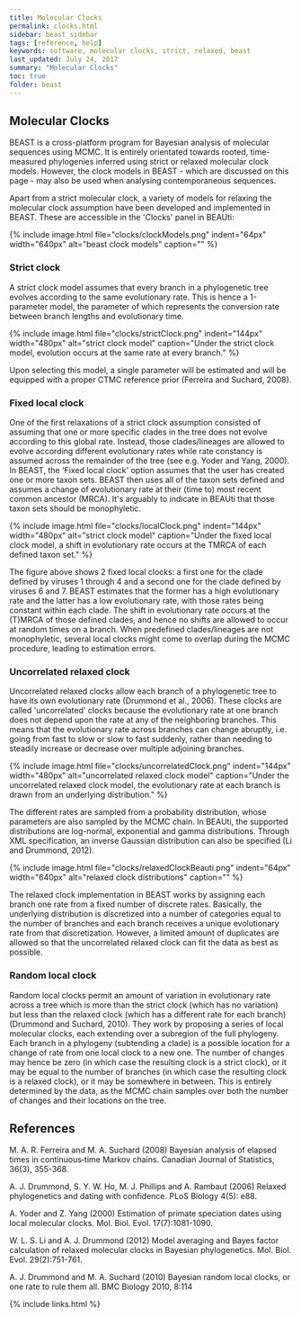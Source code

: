 ```yaml
---
title: Molecular Clocks
permalink: clocks.html
sidebar: beast_sidebar
tags: [reference, help]
keywords: software, molecular clocks, strict, relaxed, beast
last_updated: July 24, 2017
summary: "Molecular Clocks"
toc: true
folder: beast
---
```


## Molecular Clocks

BEAST is a cross-platform program for Bayesian analysis of molecular sequences using MCMC. 
It is entirely orientated towards rooted, time-measured phylogenies inferred using strict or relaxed molecular clock models. 
However, the clock models in BEAST - which are discussed on this page - may also be used when analysing contemporaneous sequences.

Apart from a strict molecular clock, a variety of models for relaxing the molecular clock assumption have been developed and implemented in BEAST.
These are accessible in the 'Clocks' panel in BEAUti:

{% include image.html file="clocks/clockModels.png" indent="64px" width="640px" alt="beast clock models" caption="" %}

### Strict clock

A strict clock model assumes that every branch in a phylogenetic tree evolves according to the same evolutionary rate.
This is hence a 1-parameter model, the parameter of which represents the conversion rate between branch lengths and evolutionary time.

{% include image.html file="clocks/strictClock.png" indent="144px" width="480px" alt="strict clock model" caption="Under the strict clock model, evolution occurs at the same rate at every branch." %}

Upon selecting this model, a single parameter will be estimated and will be equipped with a proper CTMC reference prior (Ferreira and Suchard, 2008).

### Fixed local clock

One of the first relaxations of a strict clock assumption consisted of assuming that one or more specific clades in the tree does not evolve according to this global rate.
Instead, those clades/lineages are allowed to evolve according different evolutionary rates while rate constancy is assumed across the remainder of the tree (see e.g. Yoder and Yang, 2000). 
In BEAST, the 'Fixed local clock' option assumes that the user has created one or more taxon sets.
BEAST then uses all of the taxon sets defined and assumes a change of evolutionary rate at their (time to) most recent common ancestor (MRCA). 
It's arguably  to indicate in BEAUti that those taxon sets should be monophyletic.

{% include image.html file="clocks/localClock.png" indent="144px" width="480px" alt="strict clock model" caption="Under the fixed local clock model, a shift in evolutionary rate occurs at the TMRCA of each defined taxon set." %}

The figure above shows 2 fixed local clocks: a first one for the clade defined by viruses 1 through 4 and a second one for the clade defined by viruses 6 and 7.
BEAST estimates that the former has a high evolutionary rate and the latter has a low evolutionary rate, with those rates being constant within each clade.
The shift in evolutionary rate occurs at the (T)MRCA of those defined clades, and hence no shifts are allowed to occur at random times on a branch.
When predefined clades/lineages are not monophyletic, several local clocks might come to overlap during the MCMC procedure, leading to estimation errors.

### Uncorrelated relaxed clock

Uncorrelated relaxed clocks allow each branch of a phylogenetic tree to have its own evolutionary rate (Drummond et al., 2006). 
These clocks are called 'uncorrelated' clocks because the evolutionary rate at one branch does not depend upon the rate at any of the neighboring branches. 
This means that the evolutionary rate across branches can change abruptly, i.e. going from fast to slow or slow to fast suddenly, rather than needing to steadily increase or decrease over multiple adjoining branches.

{% include image.html file="clocks/uncorrelatedClock.png" indent="144px" width="480px" alt="uncorrelated relaxed clock model" caption="Under the uncorrelated relaxed clock model, the evolutionary rate at each branch is drawn from an underlying distribution." %}

The different rates are sampled from a probability distribution, whose parameters are also sampled by the MCMC chain.
In BEAUti, the supported distributions are log-normal, exponential and gamma distributions.
Through XML specification, an inverse Gaussian distribution can also be specified (Li and Drummond, 2012).

{% include image.html file="clocks/relaxedClockBeauti.png" indent="64px" width="640px" alt="relaxed clock distributions" caption="" %}

The relaxed clock implementation in BEAST works by assigning each branch one rate from a fixed number of discrete rates. 
Basically, the underlying distribution is discretized into a number of categories equal to the number of branches and each branch receives a unique evolutionary rate from that discretization.
However, a limited amount of duplicates are allowed so that the uncorrelated relaxed clock can fit the data as best as possible.

### Random local clock

Random local clocks permit an amount of variation in evolutionary rate across a tree which is more than the strict clock (which has no variation) but less than the relaxed clock (which has a different rate for each branch) (Drummond and Suchard, 2010).
They work by proposing a series of local molecular clocks, each extending over a subregion of the full phylogeny.
Each branch in a phylogeny (subtending a clade) is a possible location for a change of rate from one local clock to a new one.
The number of changes may hence be zero (in which case the resulting clock is a strict clock), or it may be equal to the number of branches (in which case the resulting clock is a relaxed clock), or it may be somewhere in between. 
This is entirely determined by the data, as the MCMC chain samples over both the number of changes and their locations on the tree. 


## References

M. A. R. Ferreira and M. A. Suchard (2008) Bayesian analysis of elapsed times in continuous‐time Markov chains. Canadian Journal of Statistics, 36(3), 355-368.

A. J. Drummond, S. Y. W. Ho, M. J. Phillips and A. Rambaut (2006) Relaxed phylogenetics and dating with confidence. PLoS Biology 4(5): e88.

A. Yoder and Z. Yang (2000) Estimation of primate speciation dates using local molecular clocks. Mol. Biol. Evol. 17(7):1081-1090.

W. L. S. Li and A. J. Drummond (2012) Model averaging and Bayes factor calculation of relaxed molecular clocks in Bayesian phylogenetics. Mol. Biol. Evol. 29(2):751-761.

A. J. Drummond and M. A. Suchard (2010) Bayesian random local clocks, or one rate to rule them all. BMC Biology 2010, 8:114

{% include links.html %}